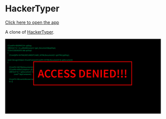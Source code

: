 # HackerTyper

[Click here to open the app](https://radimpopp.eu/hackertyper)

A clone of [HackerTyper](hackertyper.com).

![Hackertyper](/src/images/hackertyper-screenshot.png)
